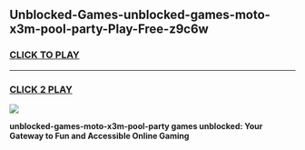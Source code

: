 
## Unblocked-Games-unblocked-games-moto-x3m-pool-party-Play-Free-z9c6w
<h3>
<a href="https://premium76.site?title=unblocked-games-moto-x3m-pool-party&ref=23A">CLICK TO PLAY</a></h3>
<hr>

<h3>
<a href="https://premium76.site?title=unblocked-games-moto-x3m-pool-party&ref=23A">CLICK 2 PLAY</a>
  
</h3>

<a href="https://premium76.site?title=unblocked-games-moto-x3m-pool-party&ref=23A"><img src="https://clearcache.store/games.png"></a>


**unblocked-games-moto-x3m-pool-party games unblocked: Your Gateway to Fun and Accessible Online Gaming**
